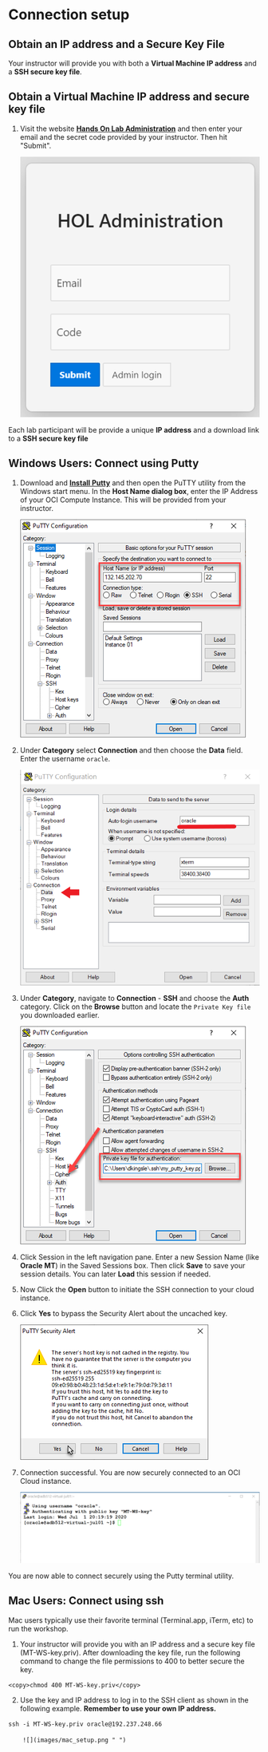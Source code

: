 #  Connection setup

## Obtain an IP address and a Secure Key File 
Your instructor will provide you with both a **Virtual Machine IP address** and a **SSH secure key file**.

## Obtain a Virtual Machine IP address and secure key file

1.  Visit the website **[Hands On Lab Administration](http://holadmin.oraclepts.nl/)** and then enter your email and the secret code provided by your instructor.  Then hit "Submit".

    ![](images/HOLadmin.png " ")

Each lab participant will be provide a unique **IP address** and a download link to a **SSH secure key file** 

## Windows Users: Connect using Putty

1.  Download and **[Install Putty](https://www.putty.org/)** and then open the PuTTY utility from the Windows start menu.   In the **Host Name dialog box**, enter the IP Address of your OCI Compute Instance.  This will be provided from your instructor.

    ![](images/keylab-023.png " ")

2.  Under **Category** select **Connection** and then choose the **Data** field.  Enter the username ```oracle```.  

    ![](images/keylab-024.png " ")

3.  Under **Category**, navigate to **Connection** - **SSH** and choose the **Auth** category.   Click on the **Browse** button and locate the ```Private Key file``` you downloaded earlier.   

    ![](images/keylab-025.png " ")

4. Click Session in the left navigation pane.  Enter a new Session Name (like **Oracle MT**) in the Saved Sessions box.  Then click **Save** to save your session details.  You can later **Load** this session if needed.

5. Now Click the **Open** button to initiate the SSH connection to your cloud instance.  

6.  Click **Yes** to bypass the Security Alert about the uncached key.

    ![](images/keylab-026.png " ")

7.  Connection successful.   You are now securely connected to an OCI Cloud instance.

    ![](images/keylab-027.png " ")

You are now able to connect securely using the Putty terminal utility. 

## Mac Users: Connect using ssh

Mac users typically use their favorite terminal (Terminal.app, iTerm, etc) to run the workshop.

1. Your instructor will provide you with an IP address and a secure key file (MT-WS-key.priv).  After downloading the key file, run the following command to change the file permissions to 400 to better secure the key.

````
<copy>chmod 400 MT-WS-key.priv</copy>
````

2. Use the key and IP address to log in to the SSH client as shown in the following example.  **Remember to use your own IP address.**
````
ssh -i MT-WS-key.priv oracle@192.237.248.66

    ![](images/mac_setup.png " ")
